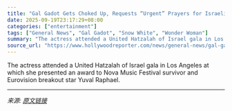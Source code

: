```yaml
---
title: "Gal Gadot Gets Choked Up, Requests “Urgent” Prayers for Israeli Hostages Amid Gaza Conflict"
date: 2025-09-19T23:17:29+08:00
categories: ["entertainment"]
tags: ["General News", "Gal Gadot", "Snow White", "Wonder Woman"]
summary: "The actress attended a United Hatzalah of Israel gala in Los Angeles at which she presented an award to Nova Music Festival survivor and Eurovision breakout star Yuval Raphael."
source_url: "https://www.hollywoodreporter.com/news/general-news/gal-gadot-israel-gaza-conflict-yuval-raphael-eurovision-1236376488/"
---
```


The actress attended a United Hatzalah of Israel gala in Los Angeles at which she presented an award to Nova Music Festival survivor and Eurovision breakout star Yuval Raphael.

---

*来源: [原文链接](https://www.hollywoodreporter.com/news/general-news/gal-gadot-israel-gaza-conflict-yuval-raphael-eurovision-1236376488/)*
